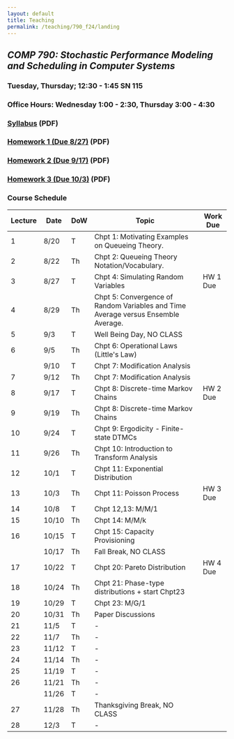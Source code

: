 ```yaml
---
layout: default 
title: Teaching 
permalink: /teaching/790_f24/landing
---
```

## ***COMP 790: Stochastic Performance Modeling and Scheduling in Computer Systems***

### Tuesday, Thursday; 12:30 - 1:45 SN 115

### Office Hours: Wednesday 1:00 - 2:30, Thursday 3:00 - 4:30

### [Syllabus](./syllabus_w_policies.pdf) (PDF)

### [Homework 1 (Due 8/27)](./hw1.pdf) (PDF)
### [Homework 2 (Due 9/17)](./hw2.pdf) (PDF)
### [Homework 3 (Due 10/3)](./hw3.pdf) (PDF)

<!-- ### [Homework 2 (Due 9/12)](./hw2.pdf) (PDF)

### [Homework 3 (Due 9/28)](./hw3.pdf) (PDF)

### [Homework 4 (Due 10/19)](./hw4.pdf) (PDF)a
-->



### Course Schedule

| Lecture | Date  | DoW | Topic                                                                             | Work Due |
|---------|-------|-----|-----------------------------------------------------------------------------------|----------|
|       1 |  8/20 | T   | Chpt 1: Motivating Examples on Queueing Theory.                                   |          |
|       2 |  8/22 | Th  | Chpt 2: Queueing Theory Notation/Vocabulary.                                      |          |
|       3 |  8/27 | T   | Chpt 4: Simulating Random Variables                                               | HW 1 Due |
|       4 |  8/29 | Th  | Chpt 5: Convergence of Random Variables and Time Average versus Ensemble Average. |          |
|       5 |   9/3 | T   | Well Being Day, NO CLASS                                                          |          |
|       6 |   9/5 | Th  | Chpt 6: Operational Laws (Little's Law)                                           |          |
|         |  9/10 | T   | Chpt 7: Modification Analysis                                                     |          |
|       7 |  9/12 | Th  | Chpt 7: Modification Analysis                                                     |          |
|       8 |  9/17 | T   | Chpt 8: Discrete-time Markov Chains                                               | HW 2 Due |
|       9 |  9/19 | Th  | Chpt 8: Discrete-time Markov Chains                                               |          |
|      10 |  9/24 | T   | Chpt 9: Ergodicity - Finite-state DTMCs                                           |          |
|      11 |  9/26 | Th  | Chpt 10: Introduction to Transform Analysis                                       |          |
|      12 |  10/1 | T   | Chpt 11: Exponential Distribution                                                 |          |
|      13 |  10/3 | Th  | Chpt 11: Poisson Process                                                          | HW 3 Due |
|      14 |  10/8 | T   | Chpt 12,13: M/M/1                                                                 |          |
|      15 | 10/10 | Th  | Chpt 14: M/M/k                                                                    |          |
|      16 | 10/15 | T   | Chpt 15: Capacity Provisioning                                                    |          |
|         | 10/17 | Th  | Fall Break, NO CLASS                                                              |          |
|      17 | 10/22 | T   | Chpt 20: Pareto Distribution                                                      | HW 4 Due |
|      18 | 10/24 | Th  | Chpt 21: Phase-type distributions + start Chpt23                                  |          |
|      19 | 10/29 | T   | Chpt 23: M/G/1                                                                    |          |
|      20 | 10/31 | Th  | Paper Discussions                                                                 |          |
|      21 |  11/5 | T   | -                                                                                 |          |
|      22 |  11/7 | Th  | -                                                                                 |          |
|      23 | 11/12 | T   | -                                                                                 |          |
|      24 | 11/14 | Th  | -                                                                                 |          |
|      25 | 11/19 | T   | -                                                                                 |          |
|      26 | 11/21 | Th  | -                                                                                 |          |
|         | 11/26 | T   | -                                                                                 |          |
|      27 | 11/28 | Th  | Thanksgiving Break, NO CLASS                                                      |          |
|      28 |  12/3 | T   | -                                                                                 |          |
